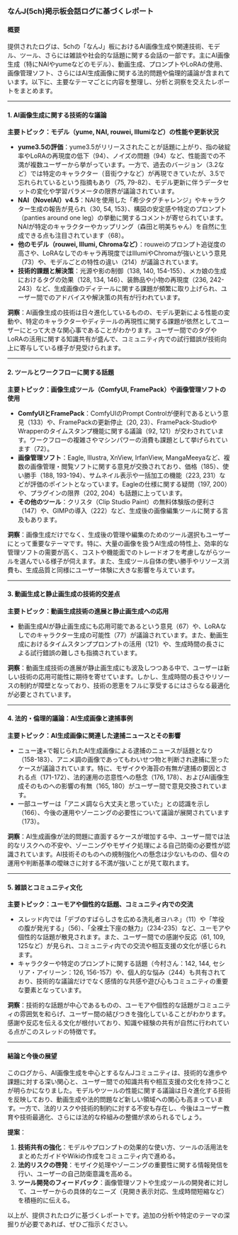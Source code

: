 ### なんJ(5ch)掲示板会話ログに基づくレポート

#### 概要
提供されたログは、5chの「なんJ」板におけるAI画像生成や関連技術、モデル、ツール、さらには雑談や社会的な話題に関する会話の一部です。主にAI画像生成（特にNAIやyumeなどのモデル）、動画生成、プロンプトやLoRAの使用、画像管理ソフト、さらにはAI生成画像に関する法的問題や倫理的議論が含まれています。以下に、主要なテーマごとに内容を整理し、分析と洞察を交えたレポートをまとめます。

---

#### 1. AI画像生成に関する技術的な議論
**主要トピック：モデル（yume, NAI, rouwei, Illumiなど）の性能や更新状況**
- **yume3.5の評価**：yume3.5がリリースされたことが話題に上がり、指の破綻率やLoRAの再現度の低下（94）、ノイズの問題（94）など、性能面での不満が複数ユーザーから挙がっています。一方で、過去のバージョン（3.2など）では特定のキャラクター（音街ウナなど）が再現できていたが、3.5で忘れられているという指摘もあり（75, 79-82）、モデル更新に伴うデータセットの変化や学習パラメータの限界が議論されています。
- **NAI（NovelAI）v4.5**：NAIを使用した「希少タグチャレンジ」やキャラクター生成の報告が見られ（30, 54, 153）、構図の安定感や特定のプロンプト（panties around one leg）の挙動に関するコメントが寄せられています。NAIが特定のキャラクターやカップリング（森田と明美ちゃん）を自然に生成できる点も注目されています（68）。
- **他のモデル（rouwei, Illumi, Chromaなど）**：rouweiのプロンプト追従度の高さや、LoRAなしでのキャラ再現度ではIllumiやChromaが強いという意見（73）や、モデルごとの特性の違い（214）が議論されています。
- **技術的課題と解決策**：光源や影の制御（138, 140, 154-155）、メカ娘の生成におけるタグの効果（128, 134, 146）、装飾品や小物の再現度（236, 242-243）など、生成画像のディテールに関する課題が頻繁に取り上げられ、ユーザー間でのアドバイスや解決策の共有が行われています。

**洞察**：AI画像生成の技術は日々進化しているものの、モデル更新による性能の変動や、特定のキャラクターやディテールの再現性に関する課題が依然としてユーザーにとって大きな関心事であることがわかります。ユーザー間でのタグやLoRAの活用に関する知識共有が盛んで、コミュニティ内での試行錯誤が技術向上に寄与している様子が見受けられます。

---

#### 2. ツールとワークフローに関する話題
**主要トピック：画像生成ツール（ComfyUI, FramePack）や画像管理ソフトの使用**
- **ComfyUIとFramePack**：ComfyUIのPrompt Controlが便利であるという意見（133）や、FramePackの更新停止（20, 23）、FramePack-StudioやWrapperのタイムスタンプ機能に関する議論（92, 121）が交わされています。ワークフローの複雑さやマシンパワーの消費も課題として挙げられています（72）。
- **画像管理ソフト**：Eagle, Illustra, XnView, IrfanView, MangaMeeyaなど、複数の画像管理・閲覧ソフトに関する意見が交換されており、価格（185）、使い勝手（188, 193-194）、サムネイル表示や一括加工の機能（223, 231）などが評価のポイントとなっています。Eagleの仕様に関する疑問（197, 200）や、プラグインの限界（202, 204）も話題に上っています。
- **その他のツール**：クリスタ（Clip Studio Paint）の無料体験版の便利さ（147）や、GIMPの導入（222）など、生成後の画像編集ツールに関する言及もあります。

**洞察**：画像生成だけでなく、生成後の管理や編集のためのツール選択もユーザーにとって重要なテーマです。特に、大量の画像を扱うAI生成の特性上、効率的な管理ソフトの需要が高く、コストや機能面でのトレードオフを考慮しながらツールを選んでいる様子が伺えます。また、生成ツール自体の使い勝手やリソース消費も、生成品質と同様にユーザー体験に大きな影響を与えています。

---

#### 3. 動画生成と静止画生成の技術的交差点
**主要トピック：動画生成技術の進展と静止画生成への応用**
- 動画生成AIが静止画生成にも応用可能であるという意見（67）や、LoRAなしでのキャラクター生成の可能性（77）が議論されています。また、動画生成におけるタイムスタンププロンプトの活用（121）や、生成時間の長さによる試行錯誤の難しさも指摘されています。

**洞察**：動画生成技術の進展が静止画生成にも波及しつつある中で、ユーザーは新しい技術の応用可能性に期待を寄せています。しかし、生成時間の長さやリソースの制約が障壁となっており、技術の恩恵をフルに享受するにはさらなる最適化が必要とされています。

---

#### 4. 法的・倫理的議論：AI生成画像と逮捕事例
**主要トピック：AI生成画像に関連した逮捕ニュースとその影響**
- ニュー速+で報じられたAI生成画像による逮捕のニュースが話題となり（158-183）、アニメ調の画像であってもわいせつ物と判断され逮捕に至ったケースが議論されています。特に、モザイクや海苔の有無が逮捕の要因とされる点（171-172）、法的運用の恣意性への懸念（176, 178）、およびAI画像生成そのものへの影響の有無（165, 180）がユーザー間で意見交換されています。
- 一部ユーザーは「アニメ調なら大丈夫と思っていた」との認識を示し（166）、今後の運用やゾーニングの必要性について議論が展開されています（173）。

**洞察**：AI生成画像が法的問題に直面するケースが増加する中、ユーザー間では法的なリスクへの不安や、ゾーニングやモザイク処理による自己防衛の必要性が認識されています。AI技術そのものへの規制強化への懸念は少ないものの、個々の運用や判断基準の曖昧さに対する不満が強いことが見て取れます。

---

#### 5. 雑談とコミュニティ文化
**主要トピック：ユーモアや個性的な話題、コミュニティ内での交流**
- スレッド内では「デブのすばらしさを広める洗礼者ヨハネ」（11）や「竿役の腹が発光する」（56）、「全裸土下座の魅力」（234-235）など、ユーモアや個性的な話題が散見されます。また、ユーザー間での感謝や反応（61, 109, 125など）が見られ、コミュニティ内での交流や相互支援の文化が感じられます。
- キャラクターや特定のプロンプトに関する話題（今村さん：142, 144, セシリア・アイリーン：126, 156-157）や、個人的な悩み（244）も共有されており、技術的な議論だけでなく感情的な共感や遊び心もコミュニティの重要な要素となっています。

**洞察**：技術的な話題が中心であるものの、ユーモアや個性的な話題がコミュニティの雰囲気を和らげ、ユーザー間の結びつきを強化していることがわかります。感謝や反応を伝える文化が根付いており、知識や経験の共有が自然に行われている点がこのスレッドの特徴です。

---

#### 結論と今後の展望
このログから、AI画像生成を中心とするなんJコミュニティは、技術的な進歩や課題に対する深い関心と、ユーザー間での知識共有や相互支援の文化を持つことが明らかになりました。モデルやツールの性能に関する議論は日々進化する技術を反映しており、動画生成や法的問題など新しい領域への関心も高まっています。一方で、法的リスクや技術的制約に対する不安も存在し、今後はユーザー教育や技術最適化、さらには法的な枠組みの整備が求められるでしょう。

**提案**：
1. **技術共有の強化**：モデルやプロンプトの効果的な使い方、ツールの活用法をまとめたガイドやWikiの作成をコミュニティ内で進める。
2. **法的リスクの啓発**：モザイク処理やゾーニングの重要性に関する情報発信を行い、ユーザーの自己防衛意識を高める。
3. **ツール開発のフィードバック**：画像管理ソフトや生成ツールの開発者に対して、ユーザーからの具体的なニーズ（見開き表示対応、生成時間短縮など）を積極的に伝える。

以上が、提供されたログに基づくレポートです。追加の分析や特定のテーマの深掘りが必要であれば、ぜひご指示ください。